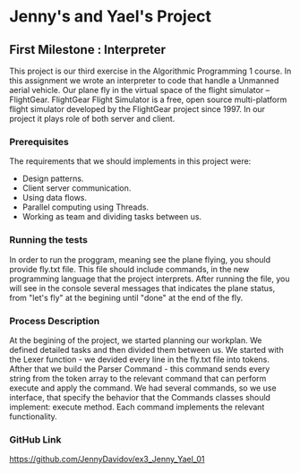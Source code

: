 # Jenny's and Yael's Project

## First Milestone : Interpreter

This project is our third exercise in the Algorithmic Programming 1 course. 
In this assignment we wrote an interpreter to code that handle a Unmanned aerial vehicle.
Our plane fly in the virtual space of the flight simulator – FlightGear.
FlightGear Flight Simulator is a free, open source multi-platform flight simulator developed by 
the FlightGear project since 1997. In our project it plays role of both server and client. 


### Prerequisites
The requirements that we should implements in this project were:
* Design patterns.
* Client server communication.
* Using data flows.
* Parallel computing using Threads.
* Working as team and dividing tasks between us.


### Running the tests
In order to run the proggram, meaning see the plane flying, you should provide fly.txt file.
This file should include commands, in the new programming language that the project interprets. 
After running the file, you will see in the console several messages that indicates the plane status,
from "let's fly" at the begining until "done" at the end of the fly.


### Process Description
At the begining of the project, we started planning our workplan. 
We defined detailed tasks and then divided them between us.
We started with the Lexer function - we devided every line in the fly.txt file into tokens.
Afther that we build the Parser Command - this command sends every string from the token array 
to the relevant command that can perform execute and apply the command.
We had several commands, so we use interface, that specify the behavior that the Commands classes should implement: 
execute method. Each command implements the relevant functionality.


### GitHub Link
https://github.com/JennyDavidov/ex3_Jenny_Yael_01




